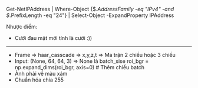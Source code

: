Get-NetIPAddress | Where-Object {$_.AddressFamily -eq "IPv4" -and $_.PrefixLength -eq "24"} | Select-Object -ExpandProperty IPAddress

Nhược điểm: 
- Cười đau mặt mới tính là cười :))

------------------------------------------------------------------------------

- Frame => haar_casscade => x,y,z,t => Ma trận 2 chiều hoặc 3 chiều
- Input: (None, 64, 64, 3) => None là batch_sise
    roi_bgr = np.expand_dims(roi_bgr, axis=0)  # Thêm chiều batch
- Ảnh phải về màu xám
- Chuẩn hóa chia 255
